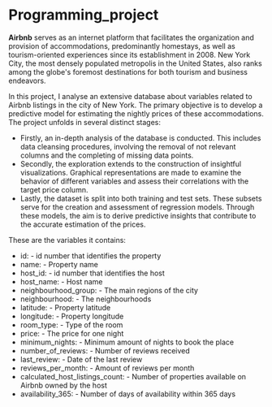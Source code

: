 # Programming_project
**Airbnb** serves as an internet platform that facilitates the organization and provision of accommodations, predominantly homestays, as well 
as tourism-oriented experiences since its establishment in 2008.
New York City, the most densely populated metropolis in the United States, also ranks among the globe's foremost destinations for both tourism and business endeavors.

In this project, I analyse an extensive database about variables related to Airbnb listings in the city of New York. 
The primary objective is to develop a predictive model for estimating the nightly prices of these accommodations. The project unfolds in several distinct stages:
- Firstly, an in-depth analysis of the database is conducted. This includes data cleansing procedures, involving the removal of not relevant columns and the completing of missing data points.
- Secondly, the exploration extends to the construction of insightful visualizations. Graphical representations are made to examine the behavior of different variables and assess their correlations with the target price column.
- Lastly, the dataset is split into both training and test sets. These subsets serve for the creation and assessment of regression models. 
Through these models, the aim is to derive predictive insights that contribute to the accurate estimation of the prices.

 These are the variables it contains:
- id: - id number that identifies the property
- name: - Property name
- host_id: - id number that identifies the host
- host_name: - Host name
- neighbourhood_group: - The main regions of the city
- neighbourhood: - The neighbourhoods
- latitude: - Property latitude
- longitude: - Property longitude
- room_type: - Type of the room
- price: - The price for one night
 - minimum_nights: - Minimum amount of nights to book the place
- number_of_reviews: - Number of reviews received
- last_review: - Date of the last review
- reviews_per_month: - Amount of reviews per month
- calculated_host_listings_count: - Number of properties available on Airbnb owned by the host
- availability_365: - Number of days of availability within 365 days
